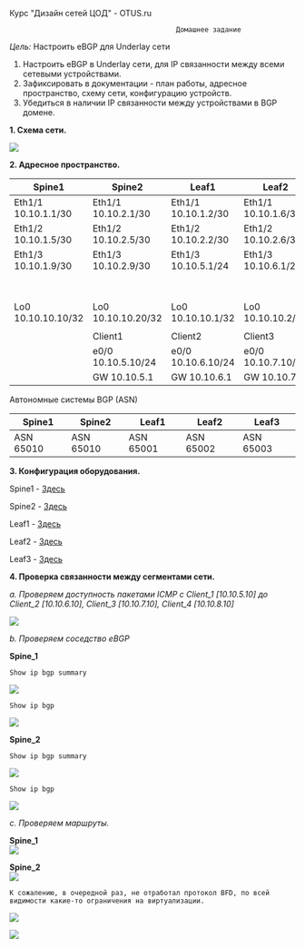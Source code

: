 Курс "Дизайн сетей ЦОД" - OTUS.ru

                                             Домашнее задание
*Цель:*                     Настроить eBGP для Underlay сети


1. Настроить eBGP в Underlay сети, для IP связанности между всеми сетевыми устройствами.
2. Зафиксировать в документации - план работы, адресное пространство, схему сети, конфигурацию устройств.
3. Убедиться в наличии IP связанности между устройствами в BGP домене.


**1. Схема сети.**

![](Scheme/eve-ng_pic2.png)


**2. Адресное пространство.** 

|      Spine1           |     Spine2            |         Leaf1         |       Leaf2           |     Leaf3             |
|-----------------------|-----------------------|-----------------------|-----------------------|-----------------------|
| Eth1/1 10.10.1.1/30   | Eth1/1 10.10.2.1/30   | Eth1/1 10.10.1.2/30   | Eth1/1 10.10.1.6/30   | Eth1/1 10.10.1.9/30   |
| Eth1/2 10.10.1.5/30   | Eth1/2 10.10.2.5/30   | Eth1/2 10.10.2.2/30   | Eth1/2 10.10.2.6/30   | Eth1/2 10.10.2.9/30   |
| Eth1/3 10.10.1.9/30   | Eth1/3 10.10.2.9/30   | Eth1/3 10.10.5.1/24   | Eth1/3 10.10.6.1/24   | Eth1/3 10.10.7.1/24   |
|                       |                       |                       |                       | Eth1/4 10.10.8.1/24   |  
| Lo0 10.10.10.10/32    | Lo0 10.10.10.20/32    | Lo0 10.10.10.1/32     | Lo0 10.10.10.2/32     | Lo0 10.10.10.3/32     |
|                       |                       |                       |                       |                       |
|                       |         Client1       |         Client2       |       Client3         |     Client4           |
|                       | e0/0 10.10.5.10/24    |  e0/0 10.10.6.10/24   | e0/0 10.10.7.10/24    |  e0/0 10.10.8.10/24   |
|                       | GW 10.10.5.1          | GW 10.10.6.1          | GW 10.10.7.1          | GW 10.10.8.1          | 

Автономные системы BGP (ASN)

|      Spine1           |     Spine2            |         Leaf1         |       Leaf2           |     Leaf3             |
|-----------------------|-----------------------|-----------------------|-----------------------|-----------------------|
| ASN 65010             | ASN 65010             | ASN 65001             | ASN 65002             | ASN 65003             |



**3. Конфигурация оборудования.**

Spine1 - [Здесь](Configs/Spine1.txt)

Spine2 - [Здесь](Configs/Spine2.txt)

Leaf1 -  [Здесь](Configs/Leaf1.txt)

Leaf2 -  [Здесь](Configs/Leaf2.txt)

Leaf3 -  [Здесь](Configs/Leaf3.txt)

**4. Проверка связанности между сегментами сети.** 

   *a. Проверяем доступность пакетами ICMP c Сlient_1 [10.10.5.10] до Client_2 [10.10.6.10], Client_3 [10.10.7.10], Client_4 [10.10.8.10]*

![](CommandResults/Pic1.png)
 
   *b. Проверяем соседство eBGP*
    
**Spine_1**
    
    Show ip bgp summary      

![](CommandResults/Pic2.png)
    
    Show ip bgp              
![](CommandResults/Pic4.png)
    

**Spine_2**
    
    Show ip bgp summary            
![](CommandResults/Pic3.png) 
    
    Show ip bgp          
![](CommandResults/Pic5.png)
    
    
   *c. Проверяем маршруты.*
    
**Spine_1**              
![](CommandResults/Pic6.png) 
    
**Spine_2**                  
![](CommandResults/Pic7.png) 
    
    К сожалению, в очередной раз, не отработал протокол BFD, по всей видимости какие-то ограничения на виртуализации. 

![](CommandResults/Pic8.png)

![](CommandResults/Pic9.png)
    
        

